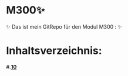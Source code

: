 # M300:sparkles:
:sparkles: Das ist mein GitRepo für den Modul M300 : :sparkles:
# Inhaltsverzeichnis:
  #.[__10__](https://github.com/aurora150/M300/tree/main/_10_)
